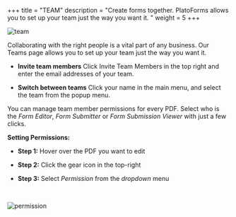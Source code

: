 +++
title = "TEAM"
description = "Create forms together. PlatoForms allows you to set up your team just the way you want it. "
weight = 5
+++

![team](/images/team.PNG)



Collaborating with the right people is a vital part of any business. Our Teams page allows you to set up your team just the way you want it. 

* **Invite team members**
  Click Invite Team Members in the top right and enter the email addresses of your team.

* **Switch between teams**
  Click your name in the main menu, and select the team from the popup menu.

You can manage team member permissions for every PDF. Select who is the *Form Editor*, *Form Submitter* or *Form Submission Viewer* with just a few clicks. 

**Setting Permissions:**

* **Step 1:** Hover over the PDF you want to edit

* **Step 2:** Click the gear icon in the top-right

* **Step 3:** Select *Permission* from the *dropdown* menu

  ​



![permission](/images/permission.PNG)